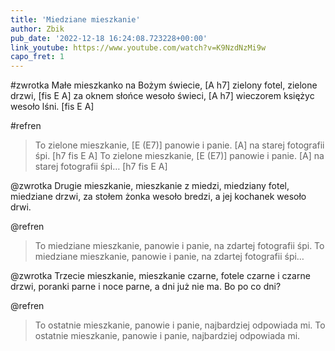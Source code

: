 ```yaml
---
title: 'Miedziane mieszkanie'
author: Zbik
pub_date: '2022-12-18 16:24:08.723228+00:00'
link_youtube: https://www.youtube.com/watch?v=K9NzdNzMi9w
capo_fret: 1
---
```


#zwrotka
Małe mieszkanko na Bożym świecie, [A h7]
zielony fotel, zielone drzwi, [fis E A]
za oknem słońce wesoło świeci, [A h7]
wieczorem księżyc wesoło lśni. [fis E A]

#refren
>To zielone mieszkanie, [E (E7)]
>panowie i panie. [A]
>na starej fotografii śpi. [h7 fis E A]
>To zielone mieszkanie, [E (E7)]
>panowie i panie. [A]
>na starej fotografii śpi… [h7 fis E A]

@zwrotka
Drugie mieszkanie, mieszkanie z miedzi,
miedziany fotel, miedziane drzwi,
za stołem żonka wesoło bredzi,
a jej kochanek wesoło drwi.

@refren
>To miedziane mieszkanie,
>panowie i panie,
>na zdartej fotografii śpi.
>To miedziane mieszkanie,
>panowie i panie,
>na zdartej fotografii śpi…

@zwrotka
Trzecie mieszkanie, mieszkanie czarne,
fotele czarne i czarne drzwi,
poranki parne i noce parne,
a dni już nie ma. Bo po co dni?

@refren
>To ostatnie mieszkanie,
>panowie i panie,
>najbardziej odpowiada mi.
>To ostatnie mieszkanie,
>panowie i panie,
>najbardziej odpowiada mi.